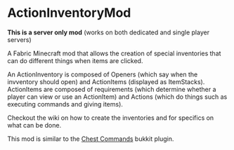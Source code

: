 # ActionInventoryMod
**This is a server only mod** (works on both dedicated and single player servers)


A Fabric Minecraft mod that allows the creation of special inventories that can do different things when items are clicked.

An ActionInventory is composed of Openers (which say when the invventory should open) and ActionItems (displayed as ItemStacks). ActionItems are composed of requirements (which determine whether a player can view or use an ActionItem) and Actions (which do things such as executing commands and giving items).

Checkout the wiki on how to create the inventories and for specifics on what can be done.


This mod is similar to the [Chest Commands](https://dev.bukkit.org/projects/chest-commands) bukkit plugin.
